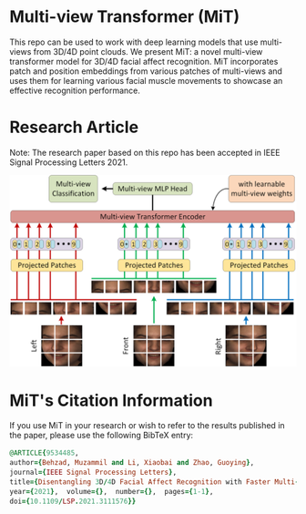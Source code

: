 # Multi-view Transformer (MiT)
This repo can be used to work with deep learning models that use multi-views from 3D/4D point clouds. We present MiT: a novel multi-view transformer model for 3D/4D facial affect recognition. MiT incorporates patch and position embeddings from various patches of multi-views and uses them for learning various facial muscle movements to showcase an effective recognition performance.


# Research Article
Note: The research paper based on this repo has been accepted in IEEE Signal Processing Letters 2021.

<img src="transformer.png">


# MiT's Citation Information
If you use MiT in your research or wish to refer to the results published in the paper, please use the following BibTeX entry:

```ruby
@ARTICLE{9534485,  
author={Behzad, Muzammil and Li, Xiaobai and Zhao, Guoying},  
journal={IEEE Signal Processing Letters},   
title={Disentangling 3D/4D Facial Affect Recognition with Faster Multi-view Transformer},   
year={2021},  volume={},  number={},  pages={1-1},  
doi={10.1109/LSP.2021.3111576}}
```
